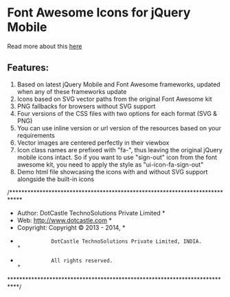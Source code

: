Font Awesome Icons for jQuery Mobile
====================================

Read more about this <a href="http://www.dotcastle.com/blog/51/default/font-awesome-icons-for-jquery-mobile" target="_blank">here</a>

Features:
---------
1. Based on latest jQuery Mobile and Font Awesome frameworks, updated when any of these frameworks update 
2. Icons based on SVG vector paths from the original Font Awesome kit 
3. PNG fallbacks for browsers without SVG support 
4. Four versions of the CSS files with two options for each format (SVG &amp; PNG) 
5. You can use inline version or url version of the resources based on your requirements 
6. Vector images are centered perfectly in their viewbox 
7. Icon class names are prefixed with "fa-", thus leaving the original jQuery mobile icons intact. So if you want to use "sign-out" icon from the font awesome kit, you need to apply the style as "ui-icon-fa-sign-out" 
8. Demo html file showcasing the icons with and without SVG support alongside the built-in icons

/****************************************************************************
 * Author:        DotCastle TechnoSolutions Private Limited					        *
 * Web:			      http://www.dotcastle.com									                *
 * Copyright:     Copyright © 2013 - 2014,									                *
 *                DotCastle TechnoSolutions Private Limited, INDIA.			    *
 *                All rights reserved.										                  *
 ***************************************************************************/
